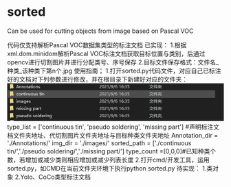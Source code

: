 # sorted
 Can be used for cutting objects from image based on Pascal VOC

代码仅支持解析Pascal VOC数据集类型的标注文档
已实现：
1.根据xml.dom.minidom解析Pascal VOC标注文档获取目标位置与类别，后通过opencv进行切割图片并进行分配类号、序号保存
2.目标文件保存格式：文件名_种类_该种类下第n个.jpg
使用指南；
1.打开sorted.py代码文件，对应自己已标注好的文档对下列参数进行修改，并在根目录下新建好对应的文件夹：
![Image text](./dirs.png)
    type_list = ['continuous tin', 'pseudo soldering', 'missing part']
    #声明标注文档文件夹地址、代切割图片文件夹地址与目标种类文件夹地址
    Annotation_dir = './Annotations/'
    img_dir = './images/'
    sorted_path = ['./continuous tin/','./pseudo soldering/','./missing part/']
    type_count =[0,0,0]#已知种类个数，若增加或减少类则相应增加或减少列表长度
2.打开cmd/开发工具，运用sorted.py，如CMD在当前文件夹环境下执行python sorted.py
待实现：
1.类对象
2.Yolo、CoCo类型标注文档
